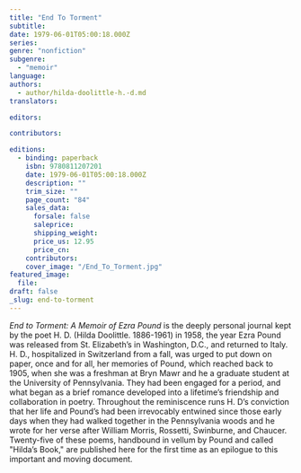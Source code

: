 ```yaml
---
title: "End To Torment"
subtitle:
date: 1979-06-01T05:00:18.000Z
series:
genre: "nonfiction"
subgenre:
  - "memoir"
language:
authors:
  - author/hilda-doolittle-h.-d.md
translators:

editors:

contributors:

editions:
  - binding: paperback
    isbn: 9780811207201
    date: 1979-06-01T05:00:18.000Z
    description: ""
    trim_size: ""
    page_count: "84"
    sales_data:
      forsale: false
      saleprice:
      shipping_weight:
      price_us: 12.95
      price_cn:
    contributors:
    cover_image: "/End_To_Torment.jpg"
featured_image:
  file:
draft: false
_slug: end-to-torment
---
```


_End to Torment: A Memoir of Ezra Pound_ is the deeply personal journal kept by the poet H. D. (Hilda Doolittle. 1886-1961) in 1958, the year Ezra Pound was released from St. Elizabeth’s in Washington, D.C., and returned to Italy. H. D., hospitalized in Switzerland from a fall, was urged to put down on paper, once and for all, her memories of Pound, which reached back to 1905, when she was a freshman at Bryn Mawr and he a graduate student at the University of Pennsylvania. They had been engaged for a period, and what began as a brief romance developed into a lifetime’s friendship and collaboration in poetry. Throughout the reminiscence runs H. D’s conviction that her life and Pound’s had been irrevocably entwined since those early days when they had walked together in the Pennsylvania woods and he wrote for her verse after William Morris, Rossetti, Swinburne, and Chaucer. Twenty-five of these poems, handbound in vellum by Pound and called "Hilda’s Book," are published here for the first time as an epilogue to this important and moving document.

